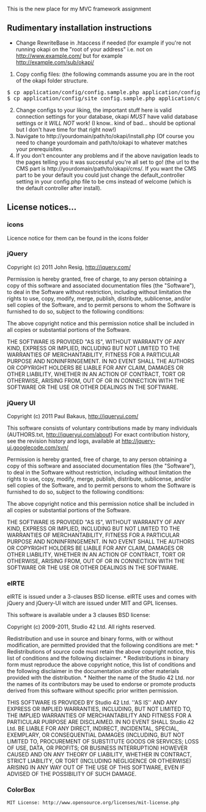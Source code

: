 This is the new place for my MVC framework assignment

## Rudimentary installation instructions
* Change RewriteBase in .htaccess if needed (for example if you're not running okapi on the "root of your address" i.e. not on http://www.example.com/ but for example http://example.com/sub/okapi/
1. Copy config files: (the following commands assume you are in the root of the okapi folder structure.
<pre>
$ cp application/config/config.sample.php application/config/config.php 
$ cp application/config/site_config.sample.php application/config/site_config.php 
</pre>
2. Change configs to your liking, the important stuff here is valid connection settings for your database, okapi _MUST_ have valid database settings or it _WILL NOT_ work! (I know.. kind of bad... should be optional but I don't have time for that right now!) 
3. Navigate to http://yourdomain/path/to/okapi/install.php (Of course you need to change yourdomain and path/to/okapi to whatever matches your prerequisites.
4. If you don't encounter any problems and if the above navigation leads to the pages telling you it was successful you're all set to go! (the url to the CMS part is http://yourdomain/path/to/okapi/cms/. If you want the CMS part to be your default you could just change the default_controller setting in your config.php file to be cms instead of welcome (which is the default controller after install).

## License notices...

### icons

Licence notice for them can be found in the icons folder

### jQuery

Copyright (c) 2011 John Resig, http://jquery.com/

Permission is hereby granted, free of charge, to any person obtaining
a copy of this software and associated documentation files (the
"Software"), to deal in the Software without restriction, including
without limitation the rights to use, copy, modify, merge, publish,
distribute, sublicense, and/or sell copies of the Software, and to
permit persons to whom the Software is furnished to do so, subject to
the following conditions:

The above copyright notice and this permission notice shall be
included in all copies or substantial portions of the Software.

THE SOFTWARE IS PROVIDED "AS IS", WITHOUT WARRANTY OF ANY KIND,
EXPRESS OR IMPLIED, INCLUDING BUT NOT LIMITED TO THE WARRANTIES OF
MERCHANTABILITY, FITNESS FOR A PARTICULAR PURPOSE AND
NONINFRINGEMENT. IN NO EVENT SHALL THE AUTHORS OR COPYRIGHT HOLDERS BE
LIABLE FOR ANY CLAIM, DAMAGES OR OTHER LIABILITY, WHETHER IN AN ACTION
OF CONTRACT, TORT OR OTHERWISE, ARISING FROM, OUT OF OR IN CONNECTION
WITH THE SOFTWARE OR THE USE OR OTHER DEALINGS IN THE SOFTWARE.

### jQuery UI

Copyright (c) 2011 Paul Bakaus, http://jqueryui.com/

This software consists of voluntary contributions made by many
individuals (AUTHORS.txt, http://jqueryui.com/about) For exact
contribution history, see the revision history and logs, available
at http://jquery-ui.googlecode.com/svn/

Permission is hereby granted, free of charge, to any person obtaining
a copy of this software and associated documentation files (the
"Software"), to deal in the Software without restriction, including
without limitation the rights to use, copy, modify, merge, publish,
distribute, sublicense, and/or sell copies of the Software, and to
permit persons to whom the Software is furnished to do so, subject to
the following conditions:

The above copyright notice and this permission notice shall be
included in all copies or substantial portions of the Software.

THE SOFTWARE IS PROVIDED "AS IS", WITHOUT WARRANTY OF ANY KIND,
EXPRESS OR IMPLIED, INCLUDING BUT NOT LIMITED TO THE WARRANTIES OF
MERCHANTABILITY, FITNESS FOR A PARTICULAR PURPOSE AND
NONINFRINGEMENT. IN NO EVENT SHALL THE AUTHORS OR COPYRIGHT HOLDERS BE
LIABLE FOR ANY CLAIM, DAMAGES OR OTHER LIABILITY, WHETHER IN AN ACTION
OF CONTRACT, TORT OR OTHERWISE, ARISING FROM, OUT OF OR IN CONNECTION
WITH THE SOFTWARE OR THE USE OR OTHER DEALINGS IN THE SOFTWARE.

### elRTE

elRTE is issued under a 3-clauses BSD license.
elRTE uses and comes with jQuery and jQuery-UI witch are issued under
MIT and GPL licenses.


This software is available under a 3 clauses BSD license:

Copyright (c) 2009-2011, Studio 42 Ltd.
All rights reserved.

Redistribution and use in source and binary forms, with or without
modification, are permitted provided that the following conditions are met:
    * Redistributions of source code must retain the above copyright
      notice, this list of conditions and the following disclaimer.
    * Redistributions in binary form must reproduce the above copyright
      notice, this list of conditions and the following disclaimer in the
      documentation and/or other materials provided with the distribution.
    * Neither the name of the Studio 42 Ltd. nor the
      names of its contributors may be used to endorse or promote products
      derived from this software without specific prior written permission.

THIS SOFTWARE IS PROVIDED BY Studio 42 Ltd. ''AS IS'' AND ANY
EXPRESS OR IMPLIED WARRANTIES, INCLUDING, BUT NOT LIMITED TO, THE IMPLIED
WARRANTIES OF MERCHANTABILITY AND FITNESS FOR A PARTICULAR PURPOSE ARE
DISCLAIMED. IN NO EVENT SHALL Studio 42 Ltd. BE LIABLE FOR ANY
DIRECT, INDIRECT, INCIDENTAL, SPECIAL, EXEMPLARY, OR CONSEQUENTIAL DAMAGES
(INCLUDING, BUT NOT LIMITED TO, PROCUREMENT OF SUBSTITUTE GOODS OR SERVICES;
LOSS OF USE, DATA, OR PROFITS; OR BUSINESS INTERRUPTION) HOWEVER CAUSED AND
ON ANY THEORY OF LIABILITY, WHETHER IN CONTRACT, STRICT LIABILITY, OR TORT
(INCLUDING NEGLIGENCE OR OTHERWISE) ARISING IN ANY WAY OUT OF THE USE OF THIS
SOFTWARE, EVEN IF ADVISED OF THE POSSIBILITY OF SUCH DAMAGE.

### ColorBox

	MIT License: http://www.opensource.org/licenses/mit-license.php
